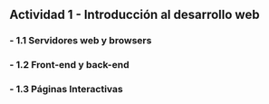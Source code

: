 ## Actividad 1 - Introducción al desarrollo web
### - 1.1 Servidores web y browsers
### - 1.2 Front-end y back-end
### - 1.3 Páginas Interactivas
